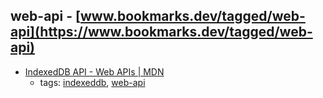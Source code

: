 web-api - [www.bookmarks.dev/tagged/web-api](https://www.bookmarks.dev/tagged/web-api)
---
* [IndexedDB API - Web APIs | MDN](https://developer.mozilla.org/en/docs/Web/API/IndexedDB_API)
    * tags: [indexeddb](../tags/indexeddb.md), [web-api](../tags/web-api.md)
